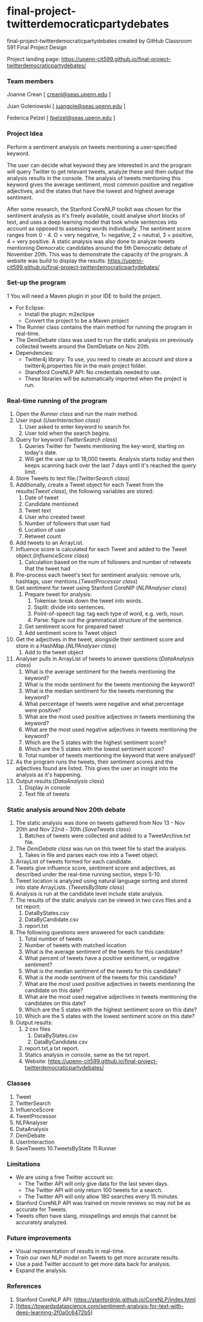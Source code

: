 # final-project-twitterdemocraticpartydebates
final-project-twitterdemocraticpartydebates created by GitHub Classroom
591 Final Project Design

Project landing page: https://upenn-cit599.github.io/final-project-twitterdemocraticpartydebates/

### Team members 

Joanne Crean [ [creanj@seas.upenn.edu](mailto:creanj@seas.upenn.edu) ]

Juan Goleniowski [ [juangole@seas.upenn.edu](mailto:juangole@seas.upenn.edu) ]

Federica Pelzel [ [fpelzel@seas.upenn.edu](mailto:fpelzel@seas.upenn.edu) ]

### Project Idea
Perform a sentiment analysis on tweets mentioning a user-specified keyword. 

The user can decide what keyword they are interested in and the program will query Twitter to get relevant tweets, analyze these and then output the analysis results in the console. The analysis of tweets mentioning this keyword gives the average sentiment, most common positive and negative adjectives, and the states that have the lowest and highest average sentiment.

After some research, the Stanford CoreNLP toolkit was chosen for the sentiment analysis as it's freely available, could analyse short blocks of text, and uses a deep learning model that took whole sentences into account as opposed to assessing words individually. The sentiment score ranges from 0 - 4. O = very negative, 1= negative, 2 = neutral, 3 = positive, 4 = very positive.
A static analysis was also done to analyze tweets mentioning Democratic candidates around the 5th Democratic debate of November 20th. This was to demonstrate the capacity of the program. A website was build to display the results: https://upenn-cit599.github.io/final-project-twitterdemocraticpartydebates/

### Set-up the program
1 You will need a Maven plugin in your IDE to build the project. 
  * For Eclipse: 
    * Install the plugin: m2eclipse
    * Convert the project to be a Maven project
* The Runner class contains the main method for running the program in real-time.
* The DemDebate class was used to run the static analysis on previously collected tweets around the DemDebate on Nov 20th.
* Dependencies:
  * Twitter4j library: To use, you need to create an account and store a twitter4j.properties file in the main project folder.
  * Standford CoreNLP API: No credentials needed to use.
  * These libraries will be automatically imported when the project is run. 
  
### Real-time running of the program
1. Open the *Runner class* and run the main method. 
2. User input (*UserInteraction class*)
    1. User asked to enter keyword to search for.
    2. User told when the search begins.
3. Query for keyword (*TwitterSearch class*)
    1. Queries Twitter for Tweets mentioning the key-word, starting on today's date.
    2. Will get the user up to 18,000 tweets. Analysis starts today and then keeps scanning back over the last 7 days until          it's reached the query limit. 
4. Store Tweets to text file.(*TwitterSearch class*)
5. Additionally, create a Tweet object for each Tweet from the results(*Tweet class*), the following variables are stored:
    1. Date of tweet
    2. Candidate mentioned
    3. Tweet text
    4. User who created tweet
    5. Number of followers that user had
    6. Location of user
    7. Retweet count
6. Add tweets to an ArrayList.
7. Influence score is calculated for each Tweet and added to the Tweet object.(*InfluenceScore class*)
   1. Calculation based on the num of followers and number of retweets that the tweet had  
8. Pre-process each tweet's text for sentiment analysis: remove urls, hashtags, user mentions.(*TweetProcessor class*)
9. Get sentiment for tweet using Stanford CoreNlP (*NLPAnalyser class*)
    1. Prepare tweet for analysis: 
       1. Tokenise: break down the tweet into words.
       2. Ssplit: divide into sentences.
       2. Point-of-speech tag: tag each type of word, e.g. verb, noun.
       3. Parse: figure out the grammatical structure of the sentence.
    2. Get sentiment score for prepared tweet
    3. Add sentiment score to Tweet object
10. Get the adjectives in the tweet, alongside their sentiment score and store in a HashMap.(*NLPAnalyser class*)
    1. Add to the tweet object
11. Analyser pulls in ArrayList of tweets to answer questions:(*DataAnalysis class*)
    1. What is the average sentiment for the tweets mentioning the keyword?
    2. What is the mode sentiment for the tweets mentioning the keyword?
    3. What is the median sentiment for the tweets mentioning the keyword?
    4. What percentage of tweets were negative and what percentage were positive? 
    5. What are the most used positive adjectives in tweets mentioning the keyword?
    6. What are the most used negative adjectives in tweets mentioning the keyword?
    7. Which are the 5 states with the highest sentiment score?
    8. Which are the 5 states with the lowest sentiment score?
    9. Total number of tweets mentioning the keyword that were analysed?
12. As the program runs the tweets, their sentiment scores and the adjectives found are listed. This gives the user an insight into the analysis as it's happening.
12. Output results:(*DataAnalysis class*)
    1. Display in console
    2. Text file of tweets

### Static analysis around Nov 20th debate
1. The static analysis was done on tweets gathered from Nov 13 - Nov 20th and Nov 22nd - 30th.(*SaveTweets class*)
   1. Batches of tweets were collected and added to a TweetArchive.txt file.
2. The *DemDebate class* was run on this tweet file to start the analysis. 
   1. Takes in file and parses each row into a Tweet object.  
3. ArrayList of tweets formed for each candidate. 
4. Tweets give influence score, sentiment score and adjectives, as described under the real-time running section, steps 5-10.
5. Tweet location is analyzed using natural language sorting and stored into state ArrayLists. (*TweetsByState class*)
6. Analysis is run at the candidate level include state analysis.
7. The results of the static analysis can be viewed in two csvs files and a txt report:
   1. DataByStates.csv
   2. DataByCandidate.csv
   3. report.txt
8. The following questions were answered for each candidate:
   1. Total number of tweets
   2. Number of tweets with matched location
   3. What is the average sentiment of the tweets for this candidate?
   4. What percent of tweets have a positive sentiment, or negative sentiment?
   5. What is the median sentiment of the tweets for this candidate?
   6. What is the mode sentiment of the tweets for this candidate?
   7. What are the most used positive adjectives in tweets mentioning the candidate on this date?
   8. What are the most used negative adjectives in tweets mentioning the candidates on this date?
   9. Which are the 5 states with the highest sentiment score on this date?
   10. Which are the 5 states with the lowest sentiment score on this date?
9. Output results:
   1. 2 csv files
      1. DataByStates.csv
      2. DataByCandidate.csv
   2. report.txt,a txt report.
   3. Statics analysis in console, same as the txt report.
   4. Website: https://upenn-cit599.github.io/final-project-twitterdemocraticpartydebates/

### Classes
1. Tweet 
2. TwitterSearch 
3. InfluenceScore 
4. TweetProcessor
5. NLPAnalyser 
6. DataAnalysis 
7. DemDebate
8. UserInteraction 
9. SaveTweets
10.TweetsByState
11.Runner

### Limitations
* We are using a free Twitter account so: 
  * The Twitter API will only give data for the last seven days. 
  * The Twitter API will only return 100 tweets for a search. 
  * The Twitter API will only allow 180 searches every 15 minutes.
* Stanford CoreNLP API was trained on movie reviews so may not be as accurate for Tweets. 
* Tweets often have slang, misspellings and emojis that cannot be accurately analyzed.

### Future improvements
* Visual representation of results in real-time.
* Train our own NLP model on Tweets to get more accurate results.
* Use a paid Twitter account to get more data back for analysis.
* Expand the analysis.

### References 
1. Stanford CoreNLP API: https://stanfordnlp.github.io/CoreNLP/index.html
2. [https://towardsdatascience.com/sentiment-analysis-for-text-with-deep-learning-2f0a0c6472b5]

